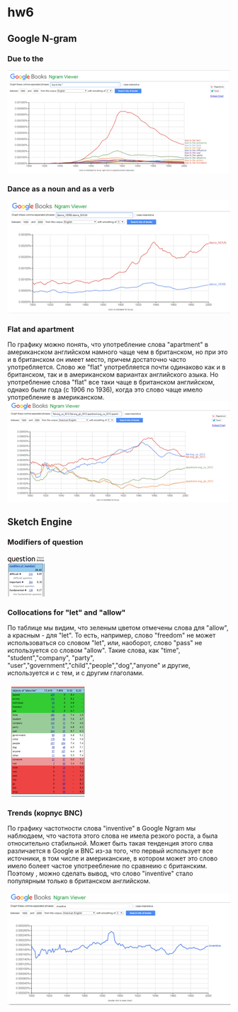 # hw6
## Google N-gram
### Due to the 
![](https://github.com/aaalexxxandra/hw6/blob/master/due%20to%20the.png)
### Dance as a noun and as a verb 
![](https://github.com/aaalexxxandra/hw6/blob/master/dance.png)
### Flat and apartment 
 По графику можно понять, что употребление слова "apartment" в американском английском намного чаще чем в британском, но при это и в британском он имеет место, причем достаточно часто употребляется. Слово же "flat" употребляется почти одинаково как и в британском, так и в американском вариантах английского азыка. Но употребление слова "flat" все таки чаще в британском английском, однако были года (с 1906 по 1936), когда это слово чаще имело употребление в американском. 
![](https://github.com/aaalexxxandra/hw6/blob/master/flat%2C%20apartament.png)

## Sketch Engine
### Modifiers of question
![](https://github.com/aaalexxxandra/hw6/blob/master/question.png)
### Collocations for "let" and "allow"
По таблице мы видим, что зеленым цветом отмечены слова для "allow", а красным - для "let". То есть, например, слово "freedom" не может использоваться со словом "let", или, наоборот, слово "pass" не используется со словом "allow". Такие слова, как "time", "student","company", "party", "user","government","child","people","dog","anyone" и другие, используется и с тем, и с другим глаголами. 
### ![](https://github.com/aaalexxxandra/hw6/blob/master/allow%20let.png)
### Trends (корпус BNC)
По графику частотности слова "inventive" в Google Ngram мы наблюдаем, что частота этого слова не имела резкого роста, а была относительно стабильной. Может быть такая тенденция этого слва различается в Google и BNC из-за того, что первый использует все источники, в том числе и американские, в котором может это слово имело болеет частое употреебление по сравнеию с британским. Поэтому , можно сделать вывод, что слово "inventive" стало популярным только в британском английском. 
#### ![](https://github.com/aaalexxxandra/hw6/blob/master/inventive.png)

